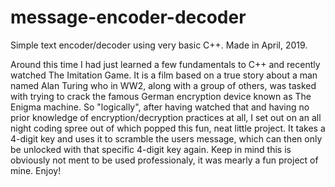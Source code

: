 # message-encoder-decoder
Simple text encoder/decoder using very basic C++. Made in April, 2019. 

Around this time I had just learned a few fundamentals to C++ and recently watched The Imitation Game. It is a film based on a true story 
about a man named Alan Turing who in WW2, along with a group of others, was tasked with trying to crack the famous German encryption 
device known as The Enigma machine. So "logically", after having watched that and having no prior knowledge of encryption/decryption 
practices at all, I set out on an all night coding spree out of which popped this fun, neat little project. It takes a 4-digit key and uses
it to scramble the users message, which can then only be unlocked with that specific 4-digit key again. Keep in mind this is obviously not
ment to be used professionaly, it was mearly a fun project of mine. Enjoy!
